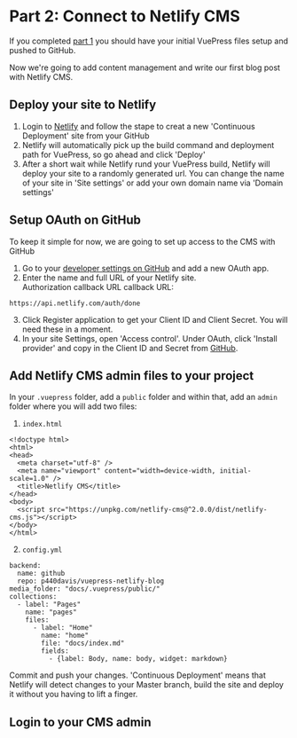 # Part 2: Connect to Netlify CMS

If you completed [part 1](./blogging-with-vuepress-part-1.md) you should have your initial VuePress files setup and pushed to GitHub.

Now we're going to add content management and write our first blog post with Netlify CMS.

## Deploy your site to Netlify
1. Login to [Netlify](https://app.netlify.com/start) and follow the stape to creat a new 'Continuous Deployment' site from your GitHub
2. Netlify will automatically pick up the build command and deployment path for VuePress, so go ahead and click 'Deploy' <!-- IMAGE NEEDED -->
3. After a short wait while Netlify rund your VuePress build, Netlify will deploy your site to a randomly generated url. You can change the name of your site in 'Site settings' or add your own domain name via 'Domain settings'

## Setup OAuth on GitHub
To keep it simple for now, we are going to set up access to the CMS with GitHub

1. Go to your [developer settings on GitHub](https://github.com/settings/developers) and add a new OAuth app.
2. Enter the name and full URL of your Netlify site.\
   Authorization callback URL callback URL:
```
https://api.netlify.com/auth/done
```
3. Click Register application to get your Client ID and Client Secret. You will need these in a moment.
4. In your site Settings, open 'Access control'. Under OAuth, click 'Install provider' and copy in the Client ID and Secret from [GitHub](https://github.com/settings/developers).

## Add Netlify CMS admin files to your project
In your `.vuepress` folder, add a `public` folder and within that, add an `admin` folder where you will add two files:
1. `index.html`
```
<!doctype html>
<html>
<head>
  <meta charset="utf-8" />
  <meta name="viewport" content="width=device-width, initial-scale=1.0" />
  <title>Netlify CMS</title>
</head>
<body>
  <script src="https://unpkg.com/netlify-cms@^2.0.0/dist/netlify-cms.js"></script>
</body>
</html>
```
2. `config.yml`
```
backend:
  name: github
  repo: p440davis/vuepress-netlify-blog
media_folder: "docs/.vuepress/public/"
collections:
  - label: "Pages"
    name: "pages"
    files:
      - label: "Home"
        name: "home"
        file: "docs/index.md"
        fields:
          - {label: Body, name: body, widget: markdown}
```
Commit and push your changes. 'Continuous Deployment' means that Netlify will detect changes to your Master branch, build the site and deploy it without you having to lift a finger.

## Login to your CMS admin

